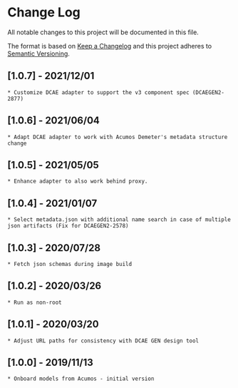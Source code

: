 # Change Log
All notable changes to this project will be documented in this file.

The format is based on [Keep a Changelog](http://keepachangelog.com/)
and this project adheres to [Semantic Versioning](http://semver.org/).

## [1.0.7] - 2021/12/01
    * Customize DCAE adapter to support the v3 component spec (DCAEGEN2-2877)
## [1.0.6] - 2021/06/04
    * Adapt DCAE adapter to work with Acumos Demeter's metadata structure change
## [1.0.5] - 2021/05/05
    * Enhance adapter to also work behind proxy.
## [1.0.4] - 2021/01/07
    * Select metadata.json with additional name search in case of multiple json artifacts (Fix for DCAEGEN2-2578)
## [1.0.3] - 2020/07/28
    * Fetch json schemas during image build
## [1.0.2] - 2020/03/26
    * Run as non-root
## [1.0.1] - 2020/03/20
    * Adjust URL paths for consistency with DCAE GEN design tool
## [1.0.0] - 2019/11/13
    * Onboard models from Acumos - initial version
